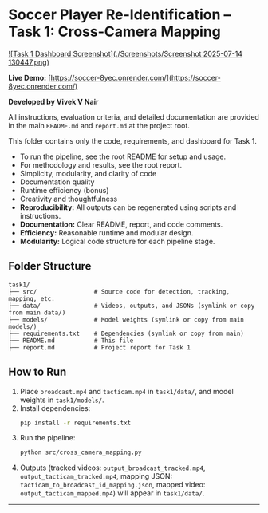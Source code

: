 # Soccer Player Re-Identification – Task 1: Cross-Camera Mapping

[![Task 1 Dashboard Screenshot](./Screenshots/Screenshot 2025-07-14 130447.png)](https://soccer-8yec.onrender.com/)

**Live Demo:** [https://soccer-8yec.onrender.com/](https://soccer-8yec.onrender.com/)

**Developed by Vivek V Nair**

All instructions, evaluation criteria, and detailed documentation are provided in the main `README.md` and `report.md` at the project root.

This folder contains only the code, requirements, and dashboard for Task 1.

- To run the pipeline, see the root README for setup and usage.
- For methodology and results, see the root report.
- Simplicity, modularity, and clarity of code
- Documentation quality
- Runtime efficiency (bonus)
- Creativity and thoughtfulness
- **Reproducibility:** All outputs can be regenerated using scripts and instructions.
- **Documentation:** Clear README, report, and code comments.
- **Efficiency:** Reasonable runtime and modular design.
- **Modularity:** Logical code structure for each pipeline stage.

## Folder Structure
```
task1/
├── src/                # Source code for detection, tracking, mapping, etc.
├── data/               # Videos, outputs, and JSONs (symlink or copy from main data/)
├── models/             # Model weights (symlink or copy from main models/)
├── requirements.txt    # Dependencies (symlink or copy from main)
├── README.md           # This file
├── report.md           # Project report for Task 1
```

## How to Run
1. Place `broadcast.mp4` and `tacticam.mp4` in `task1/data/`, and model weights in `task1/models/`.
2. Install dependencies:
   ```bash
   pip install -r requirements.txt
   ```
3. Run the pipeline:
   ```bash
   python src/cross_camera_mapping.py
   ```
4. Outputs (tracked videos: `output_broadcast_tracked.mp4`, `output_tacticam_tracked.mp4`, mapping JSON: `tacticam_to_broadcast_id_mapping.json`, mapped video: `output_tacticam_mapped.mp4`) will appear in `task1/data/`.

---
